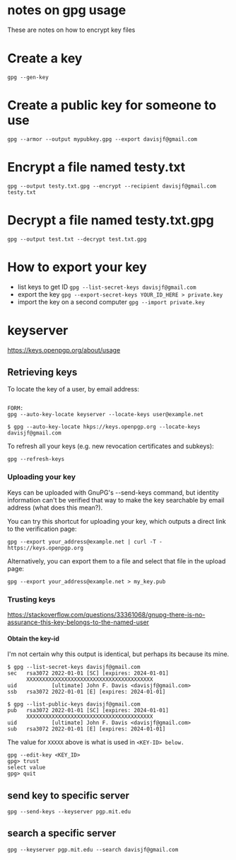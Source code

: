 

# notes on gpg usage

These are notes on how to encrypt key files

# Create a key
`gpg --gen-key`

# Create a public key for someone to use
`gpg --armor --output mypubkey.gpg --export davisjf@gmail.com`

# Encrypt a file named testy.txt
`gpg --output testy.txt.gpg --encrypt --recipient davisjf@gmail.com testy.txt`

# Decrypt a file named testy.txt.gpg
`gpg --output test.txt --decrypt test.txt.gpg`

# How to export your key
* list keys to get ID
`gpg --list-secret-keys davisjf@gmail.com`
*  export the key
`gpg --export-secret-keys YOUR_ID_HERE > private.key`
* import the key on a second computer
`gpg --import private.key`


# keyserver

https://keys.openpgp.org/about/usage

## Retrieving keys

To locate the key of a user, by email address:

```

FORM:
gpg --auto-key-locate keyserver --locate-keys user@example.net

$ gpg --auto-key-locate hkps://keys.openpgp.org --locate-keys davisjf@gmail.com

```

To refresh all your keys (e.g. new revocation certificates and subkeys):

```
gpg --refresh-keys
```

### Uploading your key

Keys can be uploaded with GnuPG's --send-keys command, but identity information can't be verified that way to make the key searchable by email address (what does this mean?).

You can try this shortcut for uploading your key, which outputs a direct link to the verification page:

```
gpg --export your_address@example.net | curl -T - https://keys.openpgp.org
```

Alternatively, you can export them to a file and select that file in the upload page:

```
gpg --export your_address@example.net > my_key.pub
```

### Trusting keys

https://stackoverflow.com/questions/33361068/gnupg-there-is-no-assurance-this-key-belongs-to-the-named-user

#### Obtain the key-id

I'm not certain why this output is identical, but perhaps its because its mine.

```
$ gpg --list-secret-keys davisjf@gmail.com
sec   rsa3072 2022-01-01 [SC] [expires: 2024-01-01]
      XXXXXXXXXXXXXXXXXXXXXXXXXXXXXXXXXXXXXXXX
uid           [ultimate] John F. Davis <davisjf@gmail.com>
ssb   rsa3072 2022-01-01 [E] [expires: 2024-01-01]
```

```
$ gpg --list-public-keys davisjf@gmail.com
pub   rsa3072 2022-01-01 [SC] [expires: 2024-01-01]
      XXXXXXXXXXXXXXXXXXXXXXXXXXXXXXXXXXXXXXXX
uid           [ultimate] John F. Davis <davisjf@gmail.com>
sub   rsa3072 2022-01-01 [E] [expires: 2024-01-01]

```

The value for `XXXXX` above is what is used in `<KEY-ID> below.`

```
gpg --edit-key <KEY_ID>
gpg> trust
select value
gpg> quit
```

## send key to specific server

```
gpg --send-keys --keyserver pgp.mit.edu
```

## search a specific server 

```
gpg --keyserver pgp.mit.edu --search davisjf@gmail.com
```


